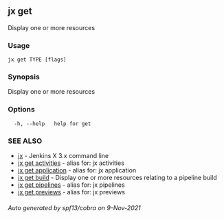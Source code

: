 ## jx get

Display one or more resources

### Usage

```
jx get TYPE [flags]
```

### Synopsis

Display one or more resources

### Options

```
  -h, --help   help for get
```

### SEE ALSO

* [jx](jx.md)	 - Jenkins X 3.x command line
* [jx get activities](jx_get_activities.md)	 - alias for: jx activities
* [jx get application](jx_get_application.md)	 - alias for: jx application
* [jx get build](jx_get_build.md)	 - Display one or more resources relating to a pipeline build
* [jx get pipelines](jx_get_pipelines.md)	 - alias for: jx pipelines
* [jx get previews](jx_get_previews.md)	 - alias for: jx previews

###### Auto generated by spf13/cobra on 9-Nov-2021

